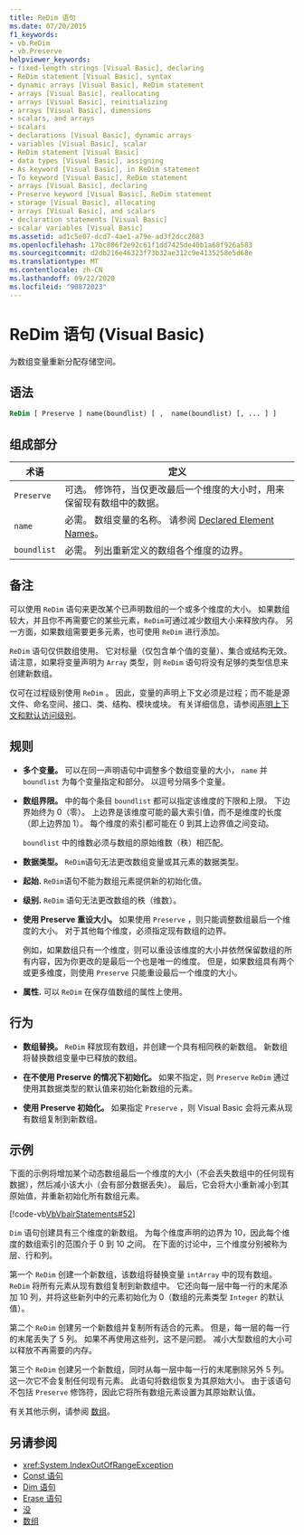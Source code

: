 ```yaml
---
title: ReDim 语句
ms.date: 07/20/2015
f1_keywords:
- vb.ReDim
- vb.Preserve
helpviewer_keywords:
- fixed-length strings [Visual Basic], declaring
- ReDim statement [Visual Basic], syntax
- dynamic arrays [Visual Basic], ReDim statement
- arrays [Visual Basic], reallocating
- arrays [Visual Basic], reinitializing
- arrays [Visual Basic], dimensions
- scalars, and arrays
- scalars
- declarations [Visual Basic], dynamic arrays
- variables [Visual Basic], scalar
- ReDim statement [Visual Basic]
- data types [Visual Basic], assigning
- As keyword [Visual Basic], in ReDim statement
- To keyword [Visual Basic], ReDim statement
- arrays [Visual Basic], declaring
- Preserve keyword [Visual Basic], ReDim statement
- storage [Visual Basic], allocating
- arrays [Visual Basic], and scalars
- declaration statements [Visual Basic]
- scalar variables [Visual Basic]
ms.assetid: ad1c5e07-dcd7-4ae1-a79e-ad3f2dcc2083
ms.openlocfilehash: 17bc806f2e92c61f1dd7425de40b1a68f926a583
ms.sourcegitcommit: d2db216e46323f73b32ae312c9e4135258e5d68e
ms.translationtype: MT
ms.contentlocale: zh-CN
ms.lasthandoff: 09/22/2020
ms.locfileid: "90872023"
---
```

# <a name="redim-statement-visual-basic"></a>ReDim 语句 (Visual Basic)

为数组变量重新分配存储空间。  
  
## <a name="syntax"></a>语法  
  
```vb  
ReDim [ Preserve ] name(boundlist) [ ,  name(boundlist) [, ... ] ]  
```  
  
## <a name="parts"></a>组成部分  
  
|术语|定义|  
|----------|----------------|  
|`Preserve`|可选。 修饰符，当仅更改最后一个维度的大小时，用来保留现有数组中的数据。|  
|`name`|必需。 数组变量的名称。 请参阅 [Declared Element Names](../../programming-guide/language-features/declared-elements/declared-element-names.md)。|  
|`boundlist`|必需。 列出重新定义的数组各个维度的边界。|  
  
## <a name="remarks"></a>备注  

 可以使用 `ReDim` 语句来更改某个已声明数组的一个或多个维度的大小。 如果数组较大，并且你不再需要它的某些元素，`ReDim`可通过减少数组大小来释放内存。 另一方面，如果数组需要更多元素，也可使用 `ReDim` 进行添加。  
  
 `ReDim` 语句仅供数组使用。 它对标量（仅包含单个值的变量）、集合或结构无效。 请注意，如果将变量声明为 `Array` 类型，则 `ReDim` 语句将没有足够的类型信息来创建新数组。  
  
 仅可在过程级别使用 `ReDim` 。 因此，变量的声明上下文必须是过程；而不能是源文件、命名空间、接口、类、结构、模块或块。 有关详细信息，请参阅[声明上下文和默认访问级别](declaration-contexts-and-default-access-levels.md)。  
  
## <a name="rules"></a>规则  
  
- **多个变量。** 可以在同一声明语句中调整多个数组变量的大小， `name` 并 `boundlist` 为每个变量指定和部分。 以逗号分隔多个变量。  
  
- **数组界限。** 中的每个条目 `boundlist` 都可以指定该维度的下限和上限。 下边界始终为 0（零）。 上边界是该维度可能的最大索引值，而不是维度的长度（即上边界加 1）。 每个维度的索引都可能在 0 到其上边界值之间变动。  
  
     `boundlist` 中的维数必须与数组的原始维数（秩）相匹配。  
  
- **数据类型。** `ReDim`语句无法更改数组变量或其元素的数据类型。  
  
- **起始.** `ReDim`语句不能为数组元素提供新的初始化值。  
  
- **级别.** `ReDim` 语句无法更改数组的秩（维数）。  
  
- **使用 Preserve 重设大小。** 如果使用 `Preserve` ，则只能调整数组最后一个维度的大小。 对于其他每个维度，必须指定现有数组的边界。  
  
     例如，如果数组只有一个维度，则可以重设该维度的大小并依然保留数组的所有内容，因为你更改的是最后一个也是唯一的维度。 但是，如果数组具有两个或更多维度，则使用 `Preserve` 只能重设最后一个维度的大小。  
  
- **属性.** 可以 `ReDim` 在保存值数组的属性上使用。  
  
## <a name="behavior"></a>行为  
  
- **数组替换。** `ReDim` 释放现有数组，并创建一个具有相同秩的新数组。 新数组将替换数组变量中已释放的数组。  
  
- **在不使用 Preserve 的情况下初始化。** 如果不指定，则 `Preserve` `ReDim` 通过使用其数据类型的默认值来初始化新数组的元素。  
  
- **使用 Preserve 初始化。** 如果指定 `Preserve` ，则 Visual Basic 会将元素从现有数组复制到新数组。  
  
## <a name="example"></a>示例  

 下面的示例将增加某个动态数组最后一个维度的大小（不会丢失数组中的任何现有数据），然后减小该大小（会有部分数据丢失）。 最后，它会将大小重新减小到其原始值，并重新初始化所有数组元素。  
  
 [!code-vb[VbVbalrStatements#52](~/samples/snippets/visualbasic/VS_Snippets_VBCSharp/VbVbalrStatements/VB/Class1.vb#52)]  
  
 `Dim` 语句创建具有三个维度的新数组。 为每个维度声明的边界为 10，因此每个维度的数组索引的范围介于 0 到 10 之间。 在下面的讨论中，三个维度分别被称为层、行和列。  
  
 第一个 `ReDim` 创建一个新数组，该数组将替换变量 `intArray` 中的现有数组。 `ReDim` 将所有元素从现有数组复制到新数组中。 它还向每一层中每一行的末尾添加 10 列，并将这些新列中的元素初始化为 0（数组的元素类型 `Integer` 的默认值）。  
  
 第二个 `ReDim` 创建另一个新数组并复制所有适合的元素。 但是，每一层的每一行的末尾丢失了 5 列。 如果不再使用这些列，这不是问题。 减小大型数组的大小可以释放不再需要的内存。  
  
 第三个 `ReDim` 创建另一个新数组，同时从每一层中每一行的末尾删除另外 5 列。 这一次它不会复制任何现有元素。 此语句将数组恢复为其原始大小。 由于该语句不包括 `Preserve` 修饰符，因此它将所有数组元素设置为其原始默认值。  
  
 有关其他示例，请参阅 [数组](../../programming-guide/language-features/arrays/index.md)。  
  
## <a name="see-also"></a>另请参阅

- <xref:System.IndexOutOfRangeException>
- [Const 语句](const-statement.md)
- [Dim 语句](dim-statement.md)
- [Erase 语句](erase-statement.md)
- [没](../nothing.md)
- [数组](../../programming-guide/language-features/arrays/index.md)
